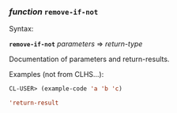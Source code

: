 ### <em>function</em> <strong>`remove-if-not`</strong>

Syntax:

<strong>`remove-if-not`</strong> <em>parameters</em> => <em>return-type</em>

Documentation of parameters and return-results.

Examples (not from CLHS...):

```lisp
CL-USER> (example-code 'a 'b 'c)

'return-result
```

